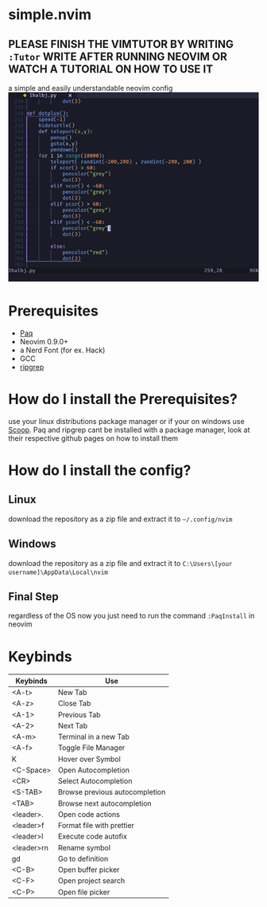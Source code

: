 # simple.nvim
## PLEASE FINISH THE VIMTUTOR BY WRITING `:Tutor` WRITE AFTER RUNNING NEOVIM OR WATCH A TUTORIAL ON HOW TO USE IT 

a simple and easily understandable neovim config
![](https://github.com/devmachine1/simple.nvim/blob/f9bc3d3ab42d0e6033bfcfe3473f6a22abb2ec3b/example.png)

# Prerequisites
* [Paq](https://github.com/savq/paq-nvim)
* Neovim 0.9.0+
* a Nerd Font (for ex. Hack)
* GCC
* [ripgrep](https://github.com/BurntSushi/ripgrep)

# How do I install the Prerequisites?

use your linux distributions package manager or if your on windows use [Scoop](https://scoop.sh).
Paq and ripgrep cant be installed with a package manager, look at their respective github pages on how to install them

# How do I install the config?

## Linux

download the repository as a zip file and extract it to `~/.config/nvim`

## Windows

download the repository as a zip file and extract it to `C:\Users\[your username]\AppData\Local\nvim`

## Final Step

regardless of the OS now you just need to run the command `:PaqInstall` in neovim

# Keybinds

| Keybinds  	| Use                   	|
|-----------	|-----------------------	|
| \<A-t\>     	| New Tab               	|
| \<A-z\>     	| Close Tab             	|
| \<A-1\>     	| Previous Tab          	|
| \<A-2\>     	| Next Tab              	|
| \<A-m\>     	| Terminal in a new Tab 	|
| \<A-f\>     	| Toggle File Manager   	|
| K         	| Hover over Symbol     	|
| \<C-Space\> 	| Open Autocompletion   	|
| \<CR\>      	| Select Autocompletion 	|
| \<S-TAB\>    | Browse previous autocompletion |
| \<TAB\>      | Browse next autocompletion     |
| \<leader\>.  | Open code actions              |
| \<leader\>f  | Format file with prettier      |
| \<leader\>l  | Execute code autofix           |
| \<leader\>rn | Rename symbol                  |
| gd           | Go to definition               |
| \<C-B\>      | Open buffer picker             |
| \<C-F\>      | Open project search            |
| \<C-P\>      | Open file picker               |
